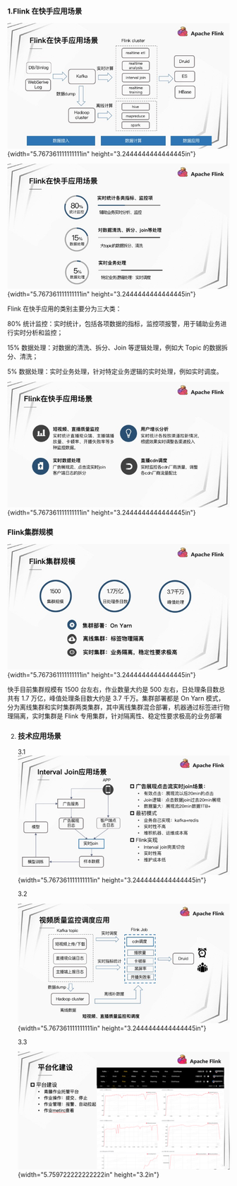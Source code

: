 ### 1.Flink 在快手应用场景

![a](media/image1.jpeg){width="5.767361111111111in"
height="3.2444444444444445in"}

![a](media/image2.jpeg){width="5.767361111111111in"
height="3.2444444444444445in"}

Flink 在快手应用的类别主要分为三大类：

80%
统计监控：实时统计，包括各项数据的指标，监控项报警，用于辅助业务进行实时分析和监控；

15% 数据处理：对数据的清洗、拆分、Join 等逻辑处理，例如大 Topic
的数据拆分、清洗；

5% 数据处理：实时业务处理，针对特定业务逻辑的实时处理，例如实时调度。

![a](media/image3.jpeg){width="5.767361111111111in"
height="3.2444444444444445in"}

### Flink集群规模

![a](media/image4.jpeg){width="5.767361111111111in"
height="3.2444444444444445in"}

快手目前集群规模有 1500 台左右，作业数量大约是 500
左右，日处理条目数总共有 1.7 万亿，峰值处理条目数大约是 3.7
千万。集群部署都是 On Yarn
模式，分为离线集群和实时集群两类集群，其中离线集群混合部署，机器通过标签进行物理隔离，实时集群是
Flink 专用集群，针对隔离性、稳定性要求极高的业务部署

2.  ### 技术应用场景

    3.1![a](media/image5.jpeg){width="5.767361111111111in"
    height="3.2444444444444445in"}

    3.2

    ![a](media/image6.jpeg){width="5.767361111111111in"
    height="3.2444444444444445in"}

    3.3

    ![a](media/image7.png){width="5.759722222222222in"
    height="3.2in"}


